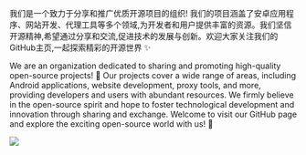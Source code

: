 我们是一个致力于分享和推广优质开源项目的组织! 我们的项目涵盖了安卓应用程序、网站开发、代理工具等多个领域,为开发者和用户提供丰富的资源。我们坚信开源精神,希望通过分享和交流,促进技术的发展与创新。欢迎大家关注我们的GitHub主页,一起探索精彩的开源世界 ✨

We are an organization dedicated to sharing and promoting high-quality open-source projects! 🚀 Our projects cover a wide range of areas, including Android applications, website development, proxy tools, and more, providing developers and users with abundant resources. We firmly believe in the open-source spirit and hope to foster technological development and innovation through sharing and exchange. Welcome to visit our GitHub page and explore the exciting open-source world with us! 🌟



<img align="left" src="https://https://github-readme-stats-lxj01ukaz-wzry2580s-projects.vercel.app/api?username=kwxmxb&show_icons=true&icon_color=0366d6&text_color=24292e&bg_color=ffffff&hide_title=true&count_private=true"/>

